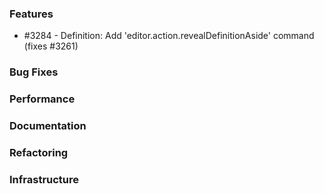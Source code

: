 ### Features 

- #3284 - Definition: Add 'editor.action.revealDefinitionAside' command (fixes #3261)

### Bug Fixes

### Performance

### Documentation

### Refactoring

### Infrastructure
